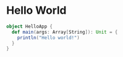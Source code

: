 # Hello World

```scala
object HelloApp {
  def main(args: Array[String]): Unit = {
    println("Hello world!")
  }
}
```
